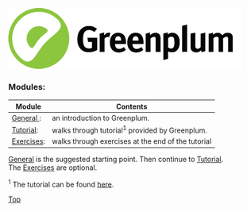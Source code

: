 ![Greenplum](https://github.com/syuja/GreenPlumSetup/blob/master/img/greenplum-logo.png)
<a id='top'></a>  
 

### Modules:   

|Module                 |Contents           |
| --------------------- | -------------------- |
|[General ](GENERAL.md): | an introduction to Greenplum.  | 
|[Tutorial](TUTORIAL.md): | walks through tutorial<sup>1</sup> provided by Greenplum. |
|[Exercises](EXERCISES.md):   | walks through exercises at the end of the tutorial  |  

[General](GENERAL.md) is the suggested starting point. Then continue to [Tutorial](TUTORIAL.md).  
The [Exercises](EXERCISES.md) are optional.   


<sup>1</sup> The tutorial can be found [here](http://greenplum.org/gpdb-sandbox-tutorials/).  



[Top](#top) 
